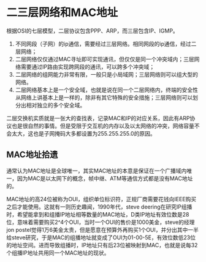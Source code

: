 二三层网络和MAC地址
==
根据OSI的七层模型，二层协议包含PPP、ARP，而三层包含IP、IGMP。

1. 不同网段（子网）的ip通信，需要经过三层网络。相同网段的ip通信，经过二层网络；
2. 二层网络仅仅通过MAC寻址即可实现通讯，但仅仅是同一个冲突域内；三层网络需要通过IP路由实现跨网段的通讯，可以跨多个冲突域；
3. 二层网络的组网能力非常有限，一般只是小局域网；三层网络则可以组大型的网络。
4. 二层网络基本上是一个安全域，也就是说在同一个二层网络内，终端的安全性从网络上讲基本上是一样的，除非有其它特殊的安全措施；三层网络则可以划分出相对独立的多个安全域。

二层交换机实质就是一张大的查找表，记录MAC和IP的对应关系，因此有ARP协议也是很自然的事情。但是受限于交互机的内存以及以太网络的冲突，网络容量不会太大，这也是子网掩码大多都设置为255.255.255.0的原因。

MAC地址拾遗
--
通常认为MAC地址是全球唯一，其实MAC地址的本意是保证在一个广播域内唯一，因为MAC是以太网下的概念，帧中继、ATM等通信方式都是没有MAC地址的。

MAC地址的高24位被称为OUI，组织单位标识符，正规厂商需要花钱向IEEE购买之后才能使用。这就有一则历史趣闻，1990年代，steve deering在研究IP组播时，希望能拿到和组播IP地址相等数量的MAC地址，D类IP地址有效位数是28位，意味着需要购买2^4个OUI，当时一个OUI的售价是1000美金，steve的经理jon postel觉得1万6美金太贵，但是愿意在预算外再购买1个OUI，并分出其中一半给steve研究，于是MAC的组播地址就变成了OUI为01-00-5E，有效位数低23位的地址空间。进而导致组播时，IP地址只有后23位被映射到MAC，也就是说每32个组播IP地址共用同一个MAC地址的现状。